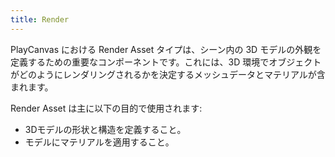 ```yaml
---
title: Render
---
```


PlayCanvas における Render Asset タイプは、シーン内の 3D モデルの外観を定義するための重要なコンポーネントです。これには、3D 環境でオブジェクトがどのようにレンダリングされるかを決定するメッシュデータとマテリアルが含まれます。

Render Asset は主に以下の目的で使用されます:

- 3Dモデルの形状と構造を定義すること。
- モデルにマテリアルを適用すること。
